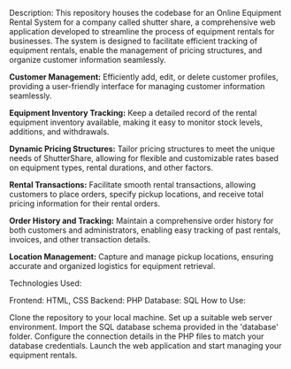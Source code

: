Description:
This repository houses the codebase for an Online Equipment Rental System for a company called shutter share, a comprehensive web application developed to streamline the process of equipment rentals for businesses. The system is designed to facilitate efficient tracking of equipment rentals, enable the management of pricing structures, and organize customer information seamlessly.


**Customer Management:** Efficiently add, edit, or delete customer profiles, providing a user-friendly interface for managing customer information seamlessly.

**Equipment Inventory Tracking:** Keep a detailed record of the rental equipment inventory available, making it easy to monitor stock levels, additions, and withdrawals.

**Dynamic Pricing Structures:** Tailor pricing structures to meet the unique needs of ShutterShare, allowing for flexible and customizable rates based on equipment types, rental durations, and other factors.

**Rental Transactions:** Facilitate smooth rental transactions, allowing customers to place orders, specify pickup locations, and receive total pricing information for their rental orders.

**Order History and Tracking:** Maintain a comprehensive order history for both customers and administrators, enabling easy tracking of past rentals, invoices, and other transaction details.

**Location Management:** Capture and manage pickup locations, ensuring accurate and organized logistics for equipment retrieval.

Technologies Used:

Frontend: HTML, CSS
Backend: PHP
Database: SQL
How to Use:

Clone the repository to your local machine.
Set up a suitable web server environment.
Import the SQL database schema provided in the 'database' folder.
Configure the connection details in the PHP files to match your database credentials.
Launch the web application and start managing your equipment rentals.
